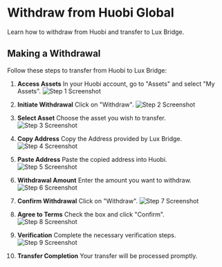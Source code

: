# Withdraw from Huobi Global
Learn how to withdraw from Huobi and transfer to Lux Bridge.

## Making a Withdrawal
Follow these steps to transfer from Huobi to Lux Bridge:

1. **Access Assets**
   In your Huobi account, go to "Assets" and select "My Assets".
   ![Step 1 Screenshot](h1.png)

2. **Initiate Withdrawal**
   Click on "Withdraw".
   ![Step 2 Screenshot](h2.png)

3. **Select Asset**
   Choose the asset you wish to transfer.
   ![Step 3 Screenshot](h3.png)

4. **Copy Address**
   Copy the Address provided by Lux Bridge.
   ![Step 4 Screenshot](h4.png)

5. **Paste Address**
   Paste the copied address into Huobi.
   ![Step 5 Screenshot](h5.png)

6. **Withdrawal Amount**
   Enter the amount you want to withdraw.
   ![Step 6 Screenshot](h6.png)

7. **Confirm Withdrawal**
   Click on "Withdraw".
   ![Step 7 Screenshot](h7.png)

8. **Agree to Terms**
   Check the box and click "Confirm".
   ![Step 8 Screenshot](h8.png)

9. **Verification**
   Complete the necessary verification steps.
   ![Step 9 Screenshot](h9.png)

10. **Transfer Completion**
    Your transfer will be processed promptly.
   
